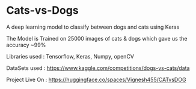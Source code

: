 # Cats-vs-Dogs

A deep learning model to classify between dogs and cats using Keras 

The Model is Trained on 25000 images of cats & dogs which gave us the accuracy ~99%

Libraries used : Tensorflow, Keras, Numpy, openCV

DataSets used : https://www.kaggle.com/competitions/dogs-vs-cats/data

Project Live On : https://huggingface.co/spaces/Vignesh455/CATvsDOG
